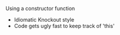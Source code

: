 Using a constructor function

 * Idiomatic Knockout style
 * Code gets ugly fast to keep track of 'this'
